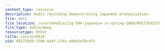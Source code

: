 ```yaml
---
content_type: resource
description: Audio recording demonstrating Japanese pronunciation.
file: null
file_location: /coursemedia/21g-504-japanese-iv-spring-2009/691735d337069a4f1741a80e5d76c4fc_Lesson18A16.mp3
file_type: audio/mpeg
resourcetype: Other
title: Lesson18A16
uid: 691735d3-3706-9a4f-1741-a80e5d76c4fc
---
```

